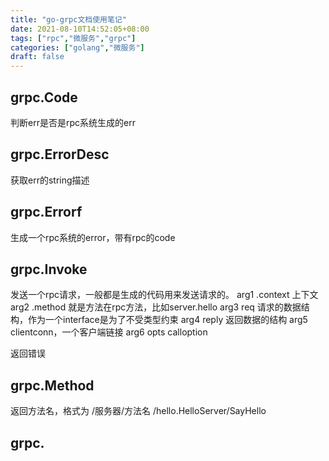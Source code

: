 ```yaml
---
title: "go-grpc文档使用笔记"
date: 2021-08-10T14:52:05+08:00
tags: ["rpc","微服务","grpc"]
categories: ["golang","微服务"]
draft: false
---
```


## grpc.Code
判断err是否是rpc系统生成的err

## grpc.ErrorDesc
获取err的string描述

## grpc.Errorf
生成一个rpc系统的error，带有rpc的code

## grpc.Invoke
发送一个rpc请求，一般都是生成的代码用来发送请求的。
arg1 .context 上下文
arg2 .method 就是方法在rpc方法，比如server.hello
arg3 req 请求的数据结构，作为一个interface是为了不受类型约束
arg4 reply 返回数据的结构
arg5 clientconn，一个客户端链接
arg6 opts calloption

返回错误

## grpc.Method
返回方法名，格式为 /服务器/方法名  /hello.HelloServer/SayHello

## grpc.

